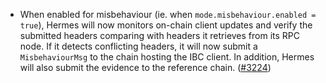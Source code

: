 - When enabled for misbehaviour (ie. when `mode.misbehaviour.enabled = true`),
  Hermes will now monitors on-chain client updates and verify the submitted
  headers comparing with headers it retrieves from its RPC node.
  If it detects conflicting headers, it will now submit a `MisbehaviourMsg`
  to the chain hosting the IBC client.
  In addition, Hermes will also submit the evidence to the reference chain.
  ([\#3224](https://github.com/informalsystems/hermes/issues/3224))
